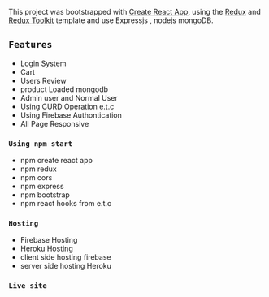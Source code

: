 This project was bootstrapped with [Create React App](https://github.com/facebook/create-react-app), using the [Redux](https://redux.js.org/) and [Redux Toolkit](https://redux-toolkit.js.org/) template and use Expressjs , nodejs mongoDB.

## `Features`

- Login System
- Cart
- Users Review
- product Loaded mongodb
- Admin user and Normal User
- Using CURD Operation e.t.c
- Using Firebase Authontication
- All Page Responsive

### `Using npm start`

- npm create react app
- npm redux
- npm cors
- npm express
- npm bootstrap
- npm react hooks from e.t.c

### `Hosting `

- Firebase Hosting
- Heroku Hosting
- client side hosting firebase
- server side hosting Heroku

### `Live site `
